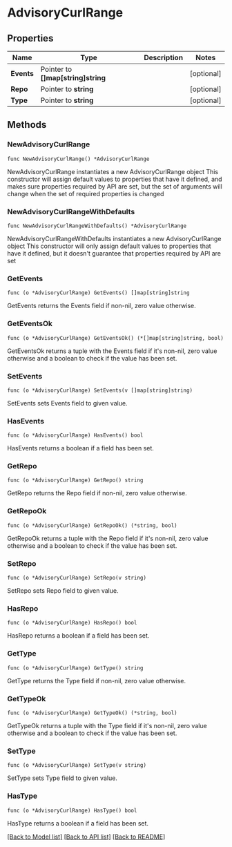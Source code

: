 # AdvisoryCurlRange

## Properties

Name | Type | Description | Notes
------------ | ------------- | ------------- | -------------
**Events** | Pointer to **[]map[string]string** |  | [optional] 
**Repo** | Pointer to **string** |  | [optional] 
**Type** | Pointer to **string** |  | [optional] 

## Methods

### NewAdvisoryCurlRange

`func NewAdvisoryCurlRange() *AdvisoryCurlRange`

NewAdvisoryCurlRange instantiates a new AdvisoryCurlRange object
This constructor will assign default values to properties that have it defined,
and makes sure properties required by API are set, but the set of arguments
will change when the set of required properties is changed

### NewAdvisoryCurlRangeWithDefaults

`func NewAdvisoryCurlRangeWithDefaults() *AdvisoryCurlRange`

NewAdvisoryCurlRangeWithDefaults instantiates a new AdvisoryCurlRange object
This constructor will only assign default values to properties that have it defined,
but it doesn't guarantee that properties required by API are set

### GetEvents

`func (o *AdvisoryCurlRange) GetEvents() []map[string]string`

GetEvents returns the Events field if non-nil, zero value otherwise.

### GetEventsOk

`func (o *AdvisoryCurlRange) GetEventsOk() (*[]map[string]string, bool)`

GetEventsOk returns a tuple with the Events field if it's non-nil, zero value otherwise
and a boolean to check if the value has been set.

### SetEvents

`func (o *AdvisoryCurlRange) SetEvents(v []map[string]string)`

SetEvents sets Events field to given value.

### HasEvents

`func (o *AdvisoryCurlRange) HasEvents() bool`

HasEvents returns a boolean if a field has been set.

### GetRepo

`func (o *AdvisoryCurlRange) GetRepo() string`

GetRepo returns the Repo field if non-nil, zero value otherwise.

### GetRepoOk

`func (o *AdvisoryCurlRange) GetRepoOk() (*string, bool)`

GetRepoOk returns a tuple with the Repo field if it's non-nil, zero value otherwise
and a boolean to check if the value has been set.

### SetRepo

`func (o *AdvisoryCurlRange) SetRepo(v string)`

SetRepo sets Repo field to given value.

### HasRepo

`func (o *AdvisoryCurlRange) HasRepo() bool`

HasRepo returns a boolean if a field has been set.

### GetType

`func (o *AdvisoryCurlRange) GetType() string`

GetType returns the Type field if non-nil, zero value otherwise.

### GetTypeOk

`func (o *AdvisoryCurlRange) GetTypeOk() (*string, bool)`

GetTypeOk returns a tuple with the Type field if it's non-nil, zero value otherwise
and a boolean to check if the value has been set.

### SetType

`func (o *AdvisoryCurlRange) SetType(v string)`

SetType sets Type field to given value.

### HasType

`func (o *AdvisoryCurlRange) HasType() bool`

HasType returns a boolean if a field has been set.


[[Back to Model list]](../README.md#documentation-for-models) [[Back to API list]](../README.md#documentation-for-api-endpoints) [[Back to README]](../README.md)


